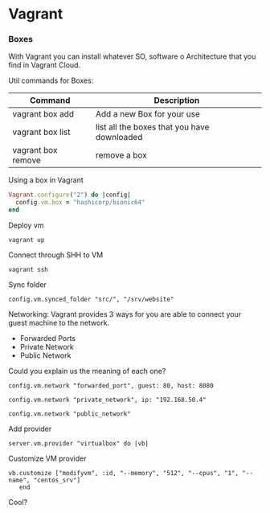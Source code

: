 # Vagrant

### Boxes

With Vagrant you can install whatever SO, software o Architecture that you find in Vagrant Cloud.

Util commands for Boxes:

| Command | Description |
| ------- | ----------- |
| vagrant box add <boxid> | Add a new Box for your use |
| vagrant box list | list all the boxes that you have downloaded |
| vagrant box remove | remove a box |

Using a box in Vagrant
```rb
Vagrant.configure("2") do |config|
  config.vm.box = "hashicorp/bionic64"
end 
```

Deploy vm  
``` 
vagrant up 
```

Connect through SHH to VM  
``` 
vagrant ssh 
```

Sync folder  
```
config.vm.synced_folder "src/", "/srv/website" 
```

Networking: Vagrant provides 3 ways for you are able to connect your guest machine to the network. 
- Forwarded Ports  
- Private Network  
- Public Network  

Could you explain us the meaning of each one?  

```
config.vm.network "forwarded_port", guest: 80, host: 8080
``` 
```
config.vm.network "private_network", ip: "192.168.50.4"
```  
```
config.vm.network "public_network" 
```  

Add provider  
``` 
server.vm.provider "virtualbox" do |vb| 
```

Customize VM provider  
``` 
vb.customize ["modifyvm", :id, "--memory", "512", "--cpus", "1", "--name", "centos_srv"]  
   end
```
  
Cool?   


 
